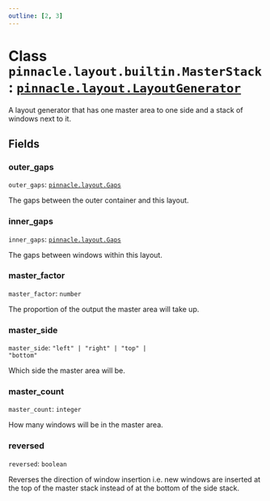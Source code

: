 ```yaml
---
outline: [2, 3]
---
```


# Class `pinnacle.layout.builtin.MasterStack` : <code><a href="/lua-reference/0.1.0-alpha.2/classes/pinnacle.layout.LayoutGenerator">pinnacle.layout.LayoutGenerator</a></code>


A layout generator that has one master area to one side and a stack of windows next to it.

## Fields

### outer_gaps

`outer_gaps`: <code><a href="/lua-reference/0.1.0-alpha.2/aliases/pinnacle.layout.Gaps">pinnacle.layout.Gaps</a></code>

The gaps between the outer container and this layout.

### inner_gaps

`inner_gaps`: <code><a href="/lua-reference/0.1.0-alpha.2/aliases/pinnacle.layout.Gaps">pinnacle.layout.Gaps</a></code>

The gaps between windows within this layout.

### master_factor

`master_factor`: <code>number</code>

The proportion of the output the master area will take up.

### master_side

`master_side`: <code>"left" | "right" | "top" | "bottom"</code>

Which side the master area will be.

### master_count

`master_count`: <code>integer</code>

How many windows will be in the master area.

### reversed

`reversed`: <code>boolean</code>

Reverses the direction of window insertion i.e. new windows are inserted at the top
of the master stack instead of at the bottom of the side stack.


